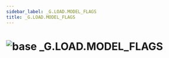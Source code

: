```yaml
---
sidebar_label: _G.LOAD.MODEL_FLAGS
title: _G.LOAD.MODEL_FLAGS
---
```


# <img src='/img/wiki/base.png' alt='base' classname='env-tag' /> _G.LOAD.MODEL_FLAGS



